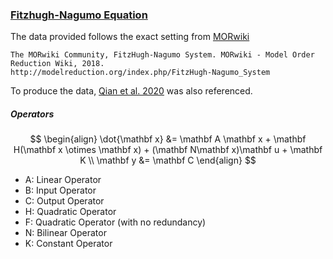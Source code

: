 ### [Fitzhugh-Nagumo Equation](https://en.wikipedia.org/wiki/FitzHugh%E2%80%93Nagumo_model?oldformat=true)

The data provided follows the exact setting from [MORwiki](http://modelreduction.org/index.php/FitzHugh-Nagumo_System)
```
The MORwiki Community, FitzHugh-Nagumo System. MORwiki - Model Order Reduction Wiki, 2018. 
http://modelreduction.org/index.php/FitzHugh-Nagumo_System
```

To produce the data, [Qian et al. 2020](https://linkinghub.elsevier.com/retrieve/pii/S0167278919307651) was also referenced.

##### Operators
$$
\begin{align}
  \dot{\mathbf x} &= \mathbf A \mathbf x + \mathbf H(\mathbf x \otimes \mathbf x) + (\mathbf N\mathbf x)\mathbf u + \mathbf K \\
  \mathbf y &= \mathbf C
\end{align}
$$
- A: Linear Operator
- B: Input Operator
- C: Output Operator
- H: Quadratic Operator
- F: Quadratic Operator (with no redundancy)
- N: Bilinear Operator
- K: Constant Operator
